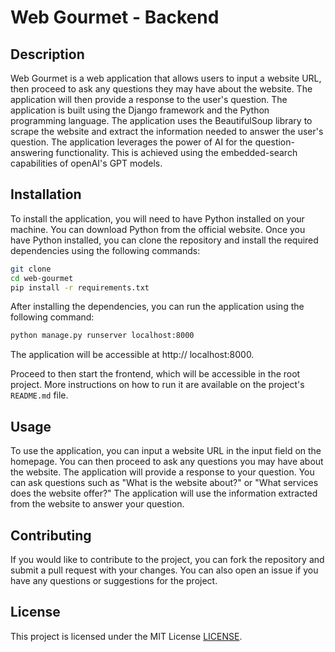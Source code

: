 # Web Gourmet - Backend

## Description
Web Gourmet is a web application that allows users to input a website URL, then proceed to ask any questions they may 
have about the website. 
The application will then provide a response to the user's question. The application is built
using the Django framework and the Python programming language. 
The application uses the BeautifulSoup library to scrape the website and extract the information needed to answer 
the user's question. The application leverages the power of AI for the question-answering functionality. 
This is achieved using the embedded-search capabilities of openAI's GPT models.

## Installation
To install the application, you will need to have Python installed on your machine. You can download Python from the
official website. Once you have Python installed, you can clone the repository and install the required dependencies
using the following commands:
```bash
git clone
cd web-gourmet
pip install -r requirements.txt
```
After installing the dependencies, you can run the application using the following command:
```bash
python manage.py runserver localhost:8000 
```
The application will be accessible at http:// localhost:8000.

Proceed to then start the frontend, which will be accessible in the root project. More instructions on how to run it 
are available on the project's `README.md` file.

## Usage
To use the application, you can input a website URL in the input field on the homepage. You can then proceed to ask any
questions you may have about the website. The application will provide a response to your question. You can ask
questions such as "What is the website about?" or "What services does the website offer?" The application will use the
information extracted from the website to answer your question.

## Contributing
If you would like to contribute to the project, you can fork the repository and submit a pull request with your changes.
You can also open an issue if you have any questions or suggestions for the project.

## License
This project is licensed under the MIT License [LICENSE](LICENSE).